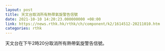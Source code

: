 ```yaml
---
layout: post
title: 天文台取消所有熱帶氣旋警告信號
date: 2021-10-10 14:20:23.000000000 +08:00
link: https://news.rthk.hk/rthk/ch/component/k2/1614512-20211010.htm
categories: rthk
---
```


天文台在下午2時20分取消所有熱帶氣旋警告信號。
